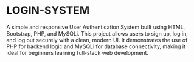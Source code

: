 # LOGIN-SYSTEM
A simple and responsive User Authentication System built using HTML, Bootstrap, PHP, and MySQLi. This project allows users to sign up, log in, and log out securely with a clean, modern UI. It demonstrates the use of PHP for backend logic and MySQLi for database connectivity, making it ideal for beginners learning full-stack web development.
